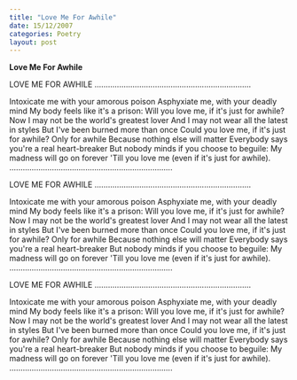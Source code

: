 ```yaml
---
title: "Love Me For Awhile"
date: 15/12/2007
categories: Poetry
layout: post
---
```


**Love Me For Awhile**

LOVE ME FOR AWHILE
......................................................................

Intoxicate me with your amorous poison
Asphyxiate me, with your deadly mind
My body feels like it's a prison:
Will you love me, if it's just for awhile?
Now I may not be the world's greatest lover
And I may not wear all the latest in styles
But I've been burned more than o­nce
Could you love me, if it's just for awhile?
Only for awhile
Because nothing else will matter
Everybody says you're a real heart-breaker
But nobody minds if you choose to beguile:
My madness will go o­n forever
'Till you love me
(even if it's just for awhile).
.........................................................................

LOVE ME FOR AWHILE
......................................................................

Intoxicate me with your amorous poison
Asphyxiate me, with your deadly mind
My body feels like it's a prison:
Will you love me, if it's just for awhile?
Now I may not be the world's greatest lover
And I may not wear all the latest in styles
But I've been burned more than o­nce
Could you love me, if it's just for awhile?
Only for awhile
Because nothing else will matter
Everybody says you're a real heart-breaker
But nobody minds if you choose to beguile:
My madness will go o­n forever
'Till you love me
(even if it's just for awhile).
.........................................................................

LOVE ME FOR AWHILE
......................................................................

Intoxicate me with your amorous poison
Asphyxiate me, with your deadly mind
My body feels like it's a prison:
Will you love me, if it's just for awhile?
Now I may not be the world's greatest lover
And I may not wear all the latest in styles
But I've been burned more than o­nce
Could you love me, if it's just for awhile?
Only for awhile
Because nothing else will matter
Everybody says you're a real heart-breaker
But nobody minds if you choose to beguile:
My madness will go o­n forever
'Till you love me
(even if it's just for awhile).
.........................................................................

